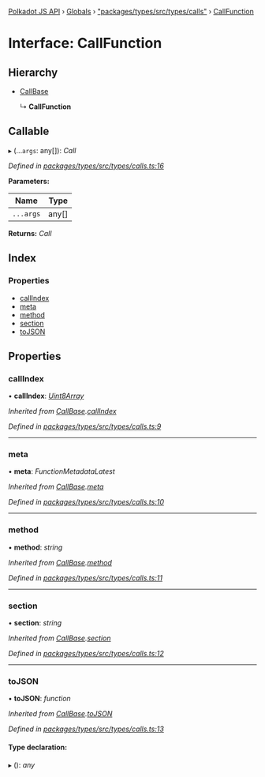 [Polkadot JS API](../README.md) › [Globals](../globals.md) › ["packages/types/src/types/calls"](../modules/_packages_types_src_types_calls_.md) › [CallFunction](_packages_types_src_types_calls_.callfunction.md)

# Interface: CallFunction

## Hierarchy

* [CallBase](_packages_types_src_types_calls_.callbase.md)

  ↳ **CallFunction**

## Callable

▸ (...`args`: any[]): *Call*

*Defined in [packages/types/src/types/calls.ts:16](https://github.com/polkadot-js/api/blob/e7be062522/packages/types/src/types/calls.ts#L16)*

**Parameters:**

Name | Type |
------ | ------ |
`...args` | any[] |

**Returns:** *Call*

## Index

### Properties

* [callIndex](_packages_types_src_types_calls_.callfunction.md#callindex)
* [meta](_packages_types_src_types_calls_.callfunction.md#meta)
* [method](_packages_types_src_types_calls_.callfunction.md#method)
* [section](_packages_types_src_types_calls_.callfunction.md#section)
* [toJSON](_packages_types_src_types_calls_.callfunction.md#tojson)

## Properties

###  callIndex

• **callIndex**: *[Uint8Array](../classes/_packages_types_src_codec_raw_.raw.md#static-uint8array)*

*Inherited from [CallBase](_packages_types_src_types_calls_.callbase.md).[callIndex](_packages_types_src_types_calls_.callbase.md#callindex)*

*Defined in [packages/types/src/types/calls.ts:9](https://github.com/polkadot-js/api/blob/e7be062522/packages/types/src/types/calls.ts#L9)*

___

###  meta

• **meta**: *FunctionMetadataLatest*

*Inherited from [CallBase](_packages_types_src_types_calls_.callbase.md).[meta](_packages_types_src_types_calls_.callbase.md#meta)*

*Defined in [packages/types/src/types/calls.ts:10](https://github.com/polkadot-js/api/blob/e7be062522/packages/types/src/types/calls.ts#L10)*

___

###  method

• **method**: *string*

*Inherited from [CallBase](_packages_types_src_types_calls_.callbase.md).[method](_packages_types_src_types_calls_.callbase.md#method)*

*Defined in [packages/types/src/types/calls.ts:11](https://github.com/polkadot-js/api/blob/e7be062522/packages/types/src/types/calls.ts#L11)*

___

###  section

• **section**: *string*

*Inherited from [CallBase](_packages_types_src_types_calls_.callbase.md).[section](_packages_types_src_types_calls_.callbase.md#section)*

*Defined in [packages/types/src/types/calls.ts:12](https://github.com/polkadot-js/api/blob/e7be062522/packages/types/src/types/calls.ts#L12)*

___

###  toJSON

• **toJSON**: *function*

*Inherited from [CallBase](_packages_types_src_types_calls_.callbase.md).[toJSON](_packages_types_src_types_calls_.callbase.md#tojson)*

*Defined in [packages/types/src/types/calls.ts:13](https://github.com/polkadot-js/api/blob/e7be062522/packages/types/src/types/calls.ts#L13)*

#### Type declaration:

▸ (): *any*
